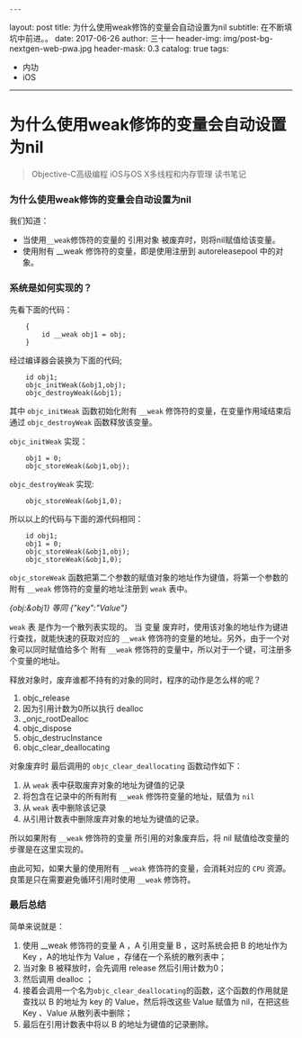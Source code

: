     ---
layout:     post
title:      为什么使用weak修饰的变量会自动设置为nil
subtitle:   在不断填坑中前进。。
date:       2017-06-26
author:     三十一
header-img: img/post-bg-nextgen-web-pwa.jpg
header-mask: 0.3
catalog:    true
tags:
   - 内功
   - iOS
---

# 为什么使用weak修饰的变量会自动设置为nil

> Objective-C高级编程 iOS与OS X多线程和内存管理 读书笔记

### 为什么使用weak修饰的变量会自动设置为nil

我们知道：

* 当使用`__weak`修饰符的变量的 引用对象 被废弃时，则将nil赋值给该变量。
* 使用附有 __weak 修饰符的变量，即是使用注册到 autoreleasepool 中的对象。

### 系统是如何实现的？

先看下面的代码：

```
    {
        id __weak obj1 = obj;
    }
```

经过编译器会装换为下面的代码;

```
    id obj1;
    objc_initWeak(&obj1,obj);
    objc_destroyWeak(&obj1);
```
其中 `objc_initWeak` 函数初始化附有 `__weak` 修饰符的变量，在变量作用域结束后通过 `objc_destroyWeak` 函数释放该变量。


`objc_initWeak` 实现：

```
    obj1 = 0;
    objc_storeWeak(&obj1,obj);
```

`objc_destroyWeak` 实现:

```
    objc_storeWeak(&obj1,0);

```

所以以上的代码与下面的源代码相同：

```
    id obj1;
    obj1 = 0;
    objc_storeWeak(&obj1,obj);
    objc_storeWeak(&obj1,0);
```

`objc_storeWeak` 函数把第二个参数的赋值对象的地址作为键值，将第一个参数的附有 `__weak` 修饰符的变量的地址注册到 `weak` 表中。 

_*{obj:&obj1} 等同 {"key":"Value"}*_

`weak` 表 是作为一个散列表实现的。
当 变量 废弃时，使用该对象的地址作为键进行查找，就能快速的获取对应的 `__weak` 修饰符的变量的地址。另外，由于一个对象可以同时赋值给多个 附有 `__weak` 修饰符的变量中，所以对于一个键，可注册多个变量的地址。

释放对象时，废弃谁都不持有的对象的同时，程序的动作是怎么样的呢？

1. objc_release
2. 因为引用计数为0所以执行 dealloc
3. _onjc_rootDealloc
4. objc_dispose
5. objc_destrucInstance
6. objc_clear_deallocating

对象废弃时 最后调用的 `objc_clear_deallocating` 函数动作如下：

1. 从 `weak` 表中获取废弃对象的地址为键值的记录
2. 将包含在记录中的所有附有 `__weak` 修饰符变量的地址，赋值为 `nil`
3. 从 `weak` 表中删除该记录
4. 从引用计数表中删除废弃对象的地址为键值的记录。

所以如果附有 `__weak` 修饰符的变量 所引用的对象废弃后，将 nil 赋值给改变量的步骤是在这里实现的。

由此可知，如果大量的使用附有 `__weak` 修饰符的变量，会消耗对应的 `CPU` 资源。良策是只在需要避免循环引用时使用 `__weak` 修饰符。

### 最后总结

简单来说就是：
1. 使用 __weak 修饰符的变量 A ，A 引用变量 B ，这时系统会把 B 的地址作为Key ，A的地址作为 Value ，存储在一个系统的散列表中；
2. 当对象 B 被释放时，会先调用 release 然后引用计数为0；
3. 然后调用 dealloc ；
4. 接着会调用一个名为`objc_clear_deallocating`的函数，这个函数的作用就是查找以 B 的地址为 key 的 Value，然后将改这些 Value 赋值为 nil，在把这些 Key 、Value 从散列表中删除；
5. 最后在引用计数表中将以 B 的地址为键值的记录删除。





